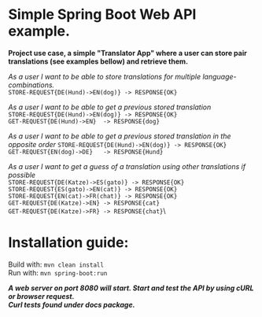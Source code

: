 # Simple Spring Boot Web API example. #

**Project use case, a simple "Translator App" where a user can store pair translations (see examples bellow) and retrieve them.**

*As	a	user	I	want	to	be	able	to	store	translations	for	multiple	language-combinations.*\
`STORE-REQUEST{DE(Hund)->EN(dog)} -> RESPONSE{OK}`

*As	a	user	I	want	to	be	able	to	get	a	previous	stored	translation*\
`STORE-REQUEST{DE(Hund)->EN(dog)} -> RESPONSE{OK}`\
`GET-REQUEST{DE(Hund)->EN}	-> RESPONSE{dog}`

*As	a	user	I	want	to	be	able	to	get	a	previous	stored	translation	in	the	opposite	order*
`STORE-REQUEST{DE(Hund)->EN(dog)} -> RESPONSE{OK}`\
`GET-REQUEST{EN(dog)->DE}	-> RESPONSE{Hund}`

*As	a	user	I	want	to	get	a	guess	of	a	translation	using	other	translations	if	possible*\
`STORE-REQUEST{DE(Katze)->ES(gato)} -> RESPONSE{OK}`\
`STORE-REQUEST{ES(gato)->EN(cat)} -> RESPONSE{OK}`\
`STORE-REQUEST{EN(cat)->FR(chat)} -> RESPONSE{OK}`\
`GET-REQUEST{DE(Katze)->EN} -> RESPONSE{cat}`\
`GET-REQUEST{DE(Katze)->FR} -> RESPONSE{chat}`\

# Installation guide: #
Build with: `mvn clean install`\
Run with: `mvn spring-boot:run`

***A web server on port 8080 will start. Start and test the API by using cURL or browser request.\
Curl tests found under docs package.***